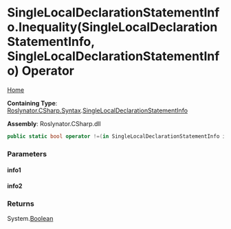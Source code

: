 # SingleLocalDeclarationStatementInfo\.Inequality\(SingleLocalDeclarationStatementInfo, SingleLocalDeclarationStatementInfo\) Operator

[Home](../../../../../README.md)

**Containing Type**: [Roslynator.CSharp.Syntax](../../README.md)\.[SingleLocalDeclarationStatementInfo](../README.md)

**Assembly**: Roslynator\.CSharp\.dll

```csharp
public static bool operator !=(in SingleLocalDeclarationStatementInfo info1, in SingleLocalDeclarationStatementInfo info2)
```

### Parameters

#### info1





#### info2





### Returns

System\.[Boolean](https://docs.microsoft.com/en-us/dotnet/api/system.boolean)

